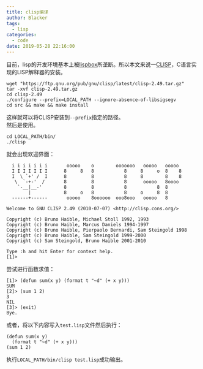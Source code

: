 ```yaml
---
title: clisp编译
author: Blacker
tags:
  - lisp
categories:
  - code
date: 2019-05-28 22:16:00
---
```

目前，lisp的开发环境基本上被[lispbox](https://common-lisp.net/project/lispbox/)所垄断。所以本文来说一[CLISP](https://clisp.sourceforge.io/)，C语言实现的LISP解释器的安装。
<!--more-->
```
wget "https://ftp.gnu.org/pub/gnu/clisp/latest/clisp-2.49.tar.gz"
tar -xvf clisp-2.49.tar.gz
cd clisp-2.49
./configure --prefix=LOCAL_PATH --ignore-absence-of-libsigsegv
cd src && make && make install
```
这样就可以将CLISP安装到<code>--prefix</code>指定的路径。  
然后是使用。
```
cd LOCAL_PATH/bin/
./clisp
```
就会出现欢迎界面：
```
  i i i i i i i       ooooo    o        ooooooo   ooooo   ooooo
  I I I I I I I      8     8   8           8     8     o  8    8
  I  \ `+' /  I      8         8           8     8        8    8
   \  `-+-'  /       8         8           8      ooooo   8oooo
    `-__|__-'        8         8           8           8  8
        |            8     o   8           8     o     8  8
  ------+------       ooooo    8oooooo  ooo8ooo   ooooo   8

Welcome to GNU CLISP 2.49 (2010-07-07) <http://clisp.cons.org/>

Copyright (c) Bruno Haible, Michael Stoll 1992, 1993
Copyright (c) Bruno Haible, Marcus Daniels 1994-1997
Copyright (c) Bruno Haible, Pierpaolo Bernardi, Sam Steingold 1998
Copyright (c) Bruno Haible, Sam Steingold 1999-2000
Copyright (c) Sam Steingold, Bruno Haible 2001-2010

Type :h and hit Enter for context help.
[1]>
```
尝试进行函数求值：
```
[1]> (defun sum(x y) (format t "~d" (+ x y)))
SUM
[2]> (sum 1 2)
3
NIL
[3]> (exit)
Bye.
```
或者，将以下内容写入```test.lisp```文件然后执行：
```
(defun sum(x y)
  (format t "~d" (+ x y)))
(sum 1 2)
```
执行```LOCAL_PATH/bin/clisp test.lisp```成功输出。
